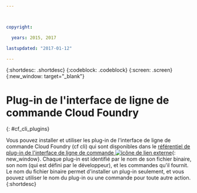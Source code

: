 ```yaml
---



copyright:

  years: 2015, 2017

lastupdated: "2017-01-12"

---
```


{:shortdesc: .shortdesc}
{:codeblock: .codeblock}
{:screen: .screen}
{:new_window: target="_blank"}

# Plug-in de l'interface de ligne de commande Cloud Foundry
{: #cf_cli_plugins}

Vous pouvez installer et utiliser les plug-in de l'interface de ligne de commande Cloud Foundry (cf cli) qui sont disponibles dans le [référentiel de plug-in de l'interface de ligne de commande ![icône de lien externe](../icons/launch-glyph.svg)](http://plugins.ng.bluemix.net/){: new_window}. Chaque plug-in est identifié par le nom de son fichier binaire, son nom (qui est défini par le développeur), et les commandes qu'il fournit. Le nom du fichier binaire permet d'installer un plug-in seulement, et vous pouvez utiliser le nom du plug-in ou une commande pour toute autre action.
{:shortdesc}
